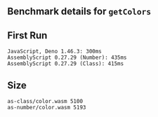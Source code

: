 ## Benchmark details for `getColors`

## First Run

```
JavaScript, Deno 1.46.3: 300ms
AssemblyScript 0.27.29 (Number): 435ms
AssemblyScript 0.27.29 (Class): 415ms
```

## Size

```
as-class/color.wasm 5100
as-number/color.wasm 5193
```
